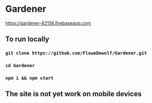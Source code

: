 # Gardener
https://gardener-82156.firebaseapp.com

## To run locally
### `git clone https://github.com/FloweDewolf/Gardener.git`
### `cd Gardener`
### `npm i && npm start`

## The site is not yet work on mobile devices
